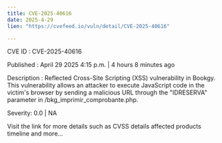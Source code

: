 ```yaml
---
title: CVE-2025-40616
date: 2025-4-29
lien: "https://cvefeed.io/vuln/detail/CVE-2025-40616"

---
```


CVE ID : CVE-2025-40616

Published :  April 29
2025
4:15 p.m. | 4 hours
8 minutes ago

Description : Reflected Cross-Site Scripting (XSS) vulnerability in Bookgy. This vulnerability allows an attacker to execute JavaScript code in the victim's browser by sending a malicious URL through the "IDRESERVA" parameter in /bkg_imprimir_comprobante.php.

Severity: 0.0 | NA

Visit the link for more details
such as CVSS details
affected products
timeline
and more...

